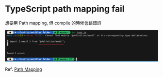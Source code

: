# TypeScript path mapping fail

想要用 Path mapping, 但 compile 的時候會跳錯誤

![f](./error.png)

Ref: [Path Mapping](https://www.typescriptlang.org/docs/handbook/module-resolution.html#path-mapping)

 
